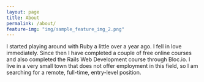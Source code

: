 ```yaml
---
layout: page
title: About
permalink: /about/
feature-img: "img/sample_feature_img_2.png"
---
```


I started playing around with Ruby a little over a year ago. I fell in love immediately. Since then I have completed a couple of free online courses and also completed the Rails Web Development course through Bloc.io. I live in a very small town that does not offer employment in this field, so I am searching for a remote, full-time, entry-level position. 
